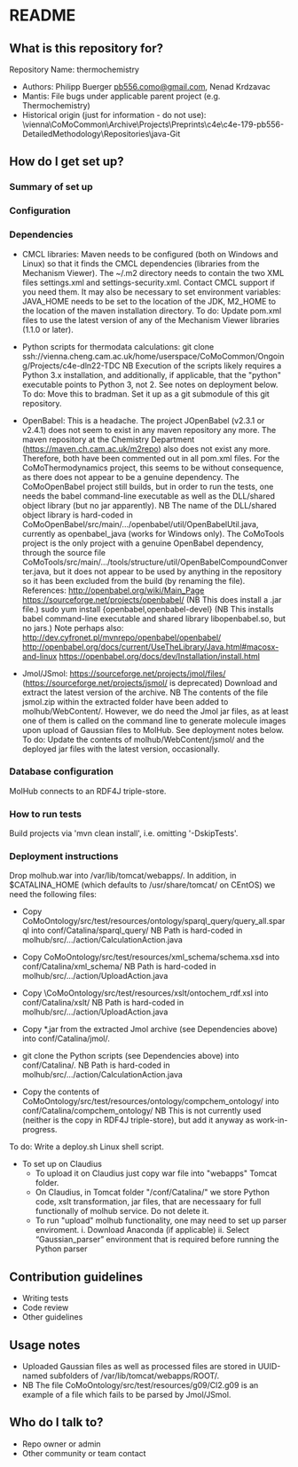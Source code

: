 # README #

## What is this repository for? ##

Repository Name: thermochemistry

* Authors: Philipp Buerger <pb556.como@gmail.com>, Nenad Krdzavac
* Mantis: File bugs under applicable parent project (e.g. Thermochemistry)
* Historical origin (just for information - do not use):
  \\vienna\CoMoCommon\Archive\Projects\Preprints\c4e\c4e-179-pb556-DetailedMethodology\Repositories\java-Git

## How do I get set up? ##

### Summary of set up ###

### Configuration ###

### Dependencies ###

* CMCL libraries:
  Maven needs to be configured (both on Windows and Linux) so that it finds the CMCL dependencies (libraries from the Mechanism Viewer).
  The ~/.m2 directory needs to contain the two XML files settings.xml and settings-security.xml. Contact CMCL support if you need them.
  It may also be necessary to set environment variables: JAVA_HOME needs to be set to the location of the JDK, M2_HOME to the location of the maven installation directory.
  To do: Update pom.xml files to use the latest version of any of the Mechanism Viewer libraries (1.1.0 or later).

* Python scripts for thermodata calculations:
  git clone ssh://vienna.cheng.cam.ac.uk/home/userspace/CoMoCommon/Ongoing/Projects/c4e-dln22-TDC
  NB Execution of the scripts likely requires a Python 3.x installation, and additionally, if applicable, that the "python" executable points to Python 3, not 2.
  See notes on deployment below.
  To do: Move this to bradman. Set it up as a git submodule of this git repository.
  
* OpenBabel:
  This is a headache.
  The project JOpenBabel (v2.3.1 or v2.4.1) does not seem to exist in any maven repository any more.
  The maven repository at the Chemistry Department (https://maven.ch.cam.ac.uk/m2repo) also does not exist any more.
  Therefore, both have been commented out in all pom.xml files.
  For the CoMoThermodynamics project, this seems to be without consequence, as there does not appear to be a genuine dependency.
  The CoMoOpenBabel project still builds, but in order to run the tests, one needs the babel command-line executable as well as the DLL/shared object library (but no jar apparently).
  NB The name of the DLL/shared object library is hard-coded in CoMoOpenBabel/src/main/.../openbabel/util/OpenBabelUtil.java, currently as openbabel_java (works for Windows only).
  The CoMoTools project is the only project with a genuine OpenBabel dependency, through the source file CoMoTools/src/main/.../tools/structure/util/OpenBabelCompoundConverter.java, but it does not appear to be used by anything in the repository so it has been excluded from the build (by renaming the file).
  References:
  http://openbabel.org/wiki/Main_Page
  https://sourceforge.net/projects/openbabel/ (NB This does install a .jar file.)
  sudo yum install {openbabel,openbabel-devel} (NB This installs babel command-line executable and shared library libopenbabel.so, but no jars.)
  Note perhaps also: http://dev.cyfronet.pl/mvnrepo/openbabel/openbabel/
  http://openbabel.org/docs/current/UseTheLibrary/Java.html#macosx-and-linux
  https://openbabel.org/docs/dev/Installation/install.html

* Jmol/JSmol:
  https://sourceforge.net/projects/jmol/files/ (https://sourceforge.net/projects/jsmol/ is deprecated)
  Download and extract the latest version of the archive. NB The contents of the file jsmol.zip within the extracted folder have been added to molhub/WebContent/.
  However, we do need the Jmol jar files, as at least one of them is called on the command line to generate molecule images upon upload of Gaussian files to MolHub.
  See deployment notes below.
  To do: Update the contents of molhub/WebContent/jsmol/ and the deployed jar files with the latest version, occasionally.

### Database configuration ###

MolHub connects to an RDF4J triple-store.

### How to run tests ###

Build projects via 'mvn clean install', i.e. omitting '-DskipTests'.

### Deployment instructions ###

Drop molhub.war into /var/lib/tomcat/webapps/.
In addition, in $CATALINA_HOME (which defaults to /usr/share/tomcat/ on CEntOS) we need the following files:

* Copy
  CoMoOntology/src/test/resources/ontology/sparql_query/query_all.sparql
  into
  conf/Catalina/sparql_query/
  NB Path is hard-coded in molhub/src/.../action/CalculationAction.java

* Copy
  CoMoOntology/src/test/resources/xml_schema/schema.xsd
  into
  conf/Catalina/xml_schema/
  NB Path is hard-coded in molhub/src/.../action/UploadAction.java

* Copy
  \CoMoOntology/src/test/resources/xslt/ontochem_rdf.xsl
  into
  conf/Catalina/xslt/
  NB Path is hard-coded in molhub/src/.../action/UploadAction.java

* Copy *.jar from the extracted Jmol archive (see Dependencies above) into conf/Catalina/jmol/.

* git clone the Python scripts (see Dependencies above) into conf/Catalina/.
  NB Path is hard-coded in molhub/src/.../action/CalculationAction.java

* Copy the contents of
  CoMoOntology/src/test/resources/ontology/compchem_ontology/
  into
  conf/Catalina/compchem_ontology/
  NB This is not currently used (neither is the copy in RDF4J triple-store), but add it anyway as work-in-progress.

To do: Write a deploy.sh Linux shell script.

* To set up on Claudius
  - To upload it on Claudius just copy war file into "webapps" Tomcat folder.
  - On Claudius, in Tomcat folder "/conf/Catalina/" we store Python code, xslt transformation, jar files, that are necessaary for full functionally of molhub service. Do not delete it.
  - To run "upload" molhub functionality, one may need to set up parser enviroment.
    i.  Download Anaconda (if applicable)
    ii. Select “Gaussian_parser” environment that is required before running the Python parser

## Contribution guidelines ##

* Writing tests
* Code review
* Other guidelines

## Usage notes ##

* Uploaded Gaussian files as well as processed files are stored in UUID-named subfolders of /var/lib/tomcat/webapps/ROOT/.
* NB The file CoMoOntology/src/test/resources/g09/Cl2.g09 is an example of a file which fails to be parsed by Jmol/JSmol.

## Who do I talk to? ##

* Repo owner or admin
* Other community or team contact